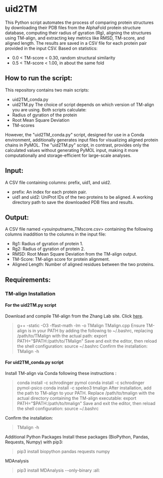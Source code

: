 # uid2TM
This Python script automates the process of comparing protein structures by downloading their PDB files from the AlphaFold protein structure database, computing their radius of gyration (Rg), aligning the structures using TM-align, and extracting key metrics like RMSD, TM-score, and aligned length. The results are saved in a CSV file for each protein pair provided in the input CSV. Based on statistics:
- 0.0 < TM-score < 0.30, random structural similarity              
- 0.5 < TM-score < 1.00, in about the same fold                   

## How to run the script:
This repository contains two main scripts:

- uid2TM_conda.py
- uid2TM.py
The choice of script depends on which version of TM-align you are using. Both scripts calculate:
- Radius of gyration of the protein
- Root Mean Square Deviation 
- TM-scores

However, the "uid2TM_conda.py" script, designed for use in a Conda environment, additionally generates input files for visualizing aligned protein chains in PyMOL. The "uid2TM.py" script, in contrast, provides only the calculated values without generating PyMOL input, making it more computationally and storage-efficient for large-scale analyses.

## Input:
A CSV file containing columns: prefix, uid1, and uid2.
- prefix: An index for each protein pair.
- uid1 and uid2: UniProt IDs of the two proteins to be aligned.
A working directory path to save the downloaded PDB files and results.

## Output:
A CSV file named <youinputname_TMscore.csv> containing the following columns inaddition to the columns in the input file:
- Rg1: Radius of gyration of protein 1.
- Rg2: Radius of gyration of protein 2.
- RMSD: Root Mean Square Deviation from the TM-align output.
- TM-Score: TM-align score for protein alignment.
- Aligned Length: Number of aligned residues between the two proteins.

## Requirements:

### TM-align Installation
#### For the uid2TM.py script
Download and compile TM-align from the Zhang Lab site. Click [here](https://zhanggroup.org/TM-align/TMalign.cpp). 
> g++ -static -O3 -ffast-math -lm -o TMalign TMalign.cpp
Ensure TM-align is in your PATH by adding the following to ~/.bashrc, 
replacing /path/to/TMalign with the actual path:
> export PATH="$PATH:/path/to/TMalign"
Save and exit the editor, then reload the shell configuration:
> source ~/.bashrc
Confirm the installation:
> TMalign -h

#### For uid2TM_conda.py script
Install TM-align via Conda following these instructions :
> conda install -c schrodinger pymol
> conda install -c schrodinger pymol-psico
> conda install -c speleo3 tmalign
After installation, add the path to TM-align to your PATH. 
Replace /path/to/tmalign with the actual directory containing the TM-align executable:
> export PATH="$PATH:/path/to/tmalign"
Save and exit the editor, then reload the shell configuration:
> source ~/.bashrc

Confirm the installation:
> TMalign -h

Additional Python Packages
Install these packages (BioPython, Pandas, Requests, Numpy) with pip3:
>pip3 install biopython pandas requests numpy

MDAnalysis
>pip3 install MDAnalysis --only-binary :all:

